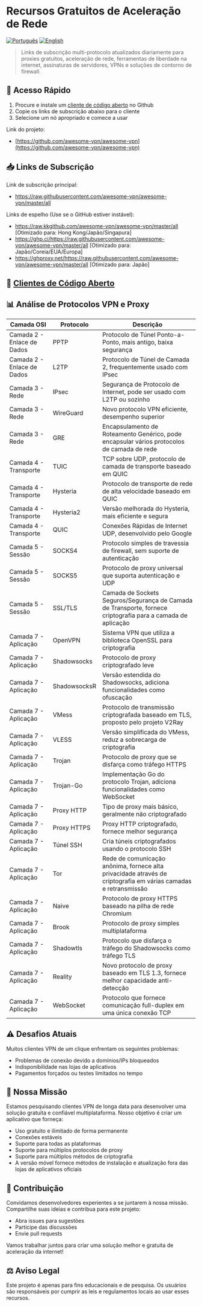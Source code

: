 # Recursos Gratuitos de Aceleração de Rede

[![Português](https://img.shields.io/badge/Língua-Português-red)](README_PT.md)
[![English](https://img.shields.io/badge/Language-English-red)](README.md)

> Links de subscrição multi-protocolo atualizados diariamente para proxies gratuitos, aceleração de rede, ferramentas de liberdade na internet, assinaturas de servidores, VPNs e soluções de contorno de firewall.

## 🚀 Acesso Rápido

1. Procure e instale um [cliente de código aberto](https://github.com/awesome-vpn/awesome-vpn/wiki/Clients) no Github
2. Copie os links de subscrição abaixo para o cliente
3. Selecione um nó apropriado e comece a usar

Link do projeto:
- [https://github.com/awesome-vpn/awesome-vpn](https://github.com/awesome-vpn/awesome-vpn)

## 📥 Links de Subscrição

Link de subscrição principal:
- https://raw.githubusercontent.com/awesome-vpn/awesome-vpn/master/all

Links de espelho (Use se o GitHub estiver instável):
- https://raw.kkgithub.com/awesome-vpn/awesome-vpn/master/all [Otimizado para: Hong Kong/Japão/Singapura]
- https://ghp.ci/https://raw.githubusercontent.com/awesome-vpn/awesome-vpn/master/all [Otimizado para: Japão/Coreia/EUA/Europa]
- https://ghproxy.net/https://raw.githubusercontent.com/awesome-vpn/awesome-vpn/master/all [Otimizado para: Japão]

## 📱 [Clientes de Código Aberto](https://github.com/awesome-vpn/awesome-vpn/wiki/Clients)

## 📊 Análise de Protocolos VPN e Proxy

| Camada OSI | Protocolo | Descrição |
|------------|-----------|-----------|
| Camada 2 - Enlace de Dados | PPTP | Protocolo de Túnel Ponto-a-Ponto, mais antigo, baixa segurança |
| Camada 2 - Enlace de Dados | L2TP | Protocolo de Túnel de Camada 2, frequentemente usado com IPsec |
| Camada 3 - Rede | IPsec | Segurança de Protocolo de Internet, pode ser usado com L2TP ou sozinho |
| Camada 3 - Rede | WireGuard | Novo protocolo VPN eficiente, desempenho superior |
| Camada 3 - Rede | GRE | Encapsulamento de Roteamento Genérico, pode encapsular vários protocolos de camada de rede |
| Camada 4 - Transporte | TUIC | TCP sobre UDP, protocolo de camada de transporte baseado em QUIC |
| Camada 4 - Transporte | Hysteria | Protocolo de transporte de rede de alta velocidade baseado em QUIC |
| Camada 4 - Transporte | Hysteria2 | Versão melhorada do Hysteria, mais eficiente e segura |
| Camada 4 - Transporte | QUIC | Conexões Rápidas de Internet UDP, desenvolvido pelo Google |
| Camada 5 - Sessão | SOCKS4 | Protocolo simples de travessia de firewall, sem suporte de autenticação |
| Camada 5 - Sessão | SOCKS5 | Protocolo de proxy universal que suporta autenticação e UDP |
| Camada 5 - Sessão | SSL/TLS | Camada de Sockets Seguros/Segurança de Camada de Transporte, fornece criptografia para a camada de aplicação |
| Camada 7 - Aplicação | OpenVPN | Sistema VPN que utiliza a biblioteca OpenSSL para criptografia |
| Camada 7 - Aplicação | Shadowsocks | Protocolo de proxy criptografado leve |
| Camada 7 - Aplicação | ShadowsocksR | Versão estendida do Shadowsocks, adiciona funcionalidades como ofuscação |
| Camada 7 - Aplicação | VMess | Protocolo de transmissão criptografada baseado em TLS, proposto pelo projeto V2Ray |
| Camada 7 - Aplicação | VLESS | Versão simplificada do VMess, reduz a sobrecarga de criptografia |
| Camada 7 - Aplicação | Trojan | Protocolo de proxy que se disfarça como tráfego HTTPS |
| Camada 7 - Aplicação | Trojan-Go | Implementação Go do protocolo Trojan, adiciona funcionalidades como WebSocket |
| Camada 7 - Aplicação | Proxy HTTP | Tipo de proxy mais básico, geralmente não criptografado |
| Camada 7 - Aplicação | Proxy HTTPS | Proxy HTTP criptografado, fornece melhor segurança |
| Camada 7 - Aplicação | Túnel SSH | Cria túneis criptografados usando o protocolo SSH |
| Camada 7 - Aplicação | Tor | Rede de comunicação anônima, fornece alta privacidade através de criptografia em várias camadas e retransmissão |
| Camada 7 - Aplicação | Naive | Protocolo de proxy HTTPS baseado na pilha de rede Chromium |
| Camada 7 - Aplicação | Brook | Protocolo de proxy simples multiplataforma |
| Camada 7 - Aplicação | Shadowtls | Protocolo que disfarça o tráfego do Shadowsocks como tráfego TLS |
| Camada 7 - Aplicação | Reality | Novo protocolo de proxy baseado em TLS 1.3, fornece melhor capacidade anti-detecção |
| Camada 7 - Aplicação | WebSocket | Protocolo que fornece comunicação full-duplex em uma única conexão TCP |

## ⚠️ Desafios Atuais

Muitos clientes VPN de um clique enfrentam os seguintes problemas:
- Problemas de conexão devido a domínios/IPs bloqueados
- Indisponibilidade nas lojas de aplicativos
- Pagamentos forçados ou testes limitados no tempo

## 🔬 Nossa Missão

Estamos pesquisando clientes VPN de longa data para desenvolver uma solução gratuita e confiável multiplataforma. Nosso objetivo é criar um aplicativo que forneça:

- Uso gratuito e ilimitado de forma permanente
- Conexões estáveis
- Suporte para todas as plataformas
- Suporte para múltiplos protocolos de proxy
- Suporte para múltiplos métodos de criptografia
- A versão móvel fornece métodos de instalação e atualização fora das lojas de aplicativos oficiais

## 🤝 Contribuição

Convidamos desenvolvedores experientes a se juntarem à nossa missão. Compartilhe suas ideias e contribua para este projeto:

- Abra issues para sugestões
- Participe das discussões
- Envie pull requests

Vamos trabalhar juntos para criar uma solução melhor e gratuita de aceleração da internet!

## ⚖️ Aviso Legal

Este projeto é apenas para fins educacionais e de pesquisa. Os usuários são responsáveis por cumprir as leis e regulamentos locais ao usar esses recursos.
